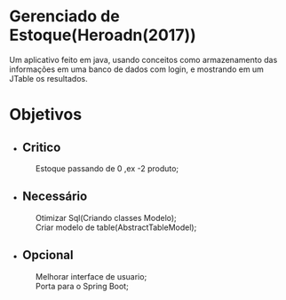 <h1>Gerenciado de Estoque(Heroadn(2017))</h1>
  
Um aplicativo feito em java, usando conceitos como armazenamento das informações em uma banco de dados com login, e mostrando em um JTable os resultados.


<h1>Objetivos</h1>

<ul>
  <li><h2>Critico</h2></li>
   <ul>
      Estoque passando de 0 ,ex -2 produto;<br>
   </ul>
  
  <li><h2>Necessário</h2></li>
     <ul>
       Otimizar Sql(Criando classes Modelo);<br>
       Criar modelo de table(AbstractTableModel);<br>
    </ul>
   
  <li><h2>Opcional</h2></li>
    <ul>
       Melhorar interface de usuario;<br>
       Porta para o Spring Boot;<br>
    </ul>

</ul>
